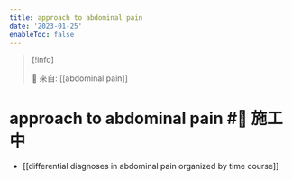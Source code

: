 ```yaml
---
title: approach to abdominal pain
date: '2023-01-25'
enableToc: false
---
```


> [!info]
>
> 🌱 來自: [[abdominal pain]]

# approach to abdominal pain #🚧 施工中

* [[differential diagnoses in abdominal pain organized by time course]]
